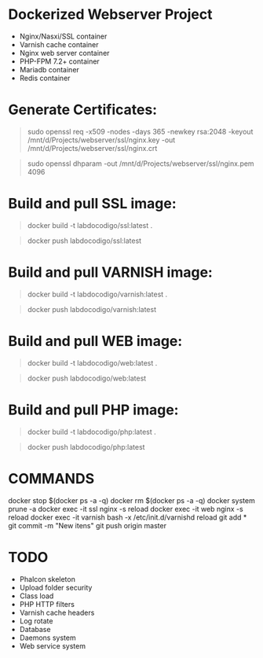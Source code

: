 # Dockerized Webserver Project 
- Nginx/Nasxi/SSL container
- Varnish cache container
- Nginx web server container
- PHP-FPM 7.2+ container
- Mariadb container
- Redis container

# Generate Certificates:
> sudo openssl req -x509 -nodes -days 365 -newkey rsa:2048 -keyout /mnt/d/Projects/webserver/ssl/nginx.key -out /mnt/d/Projects/webserver/ssl/nginx.crt

> sudo openssl dhparam -out /mnt/d/Projects/webserver/ssl/nginx.pem 4096

# Build and pull SSL image:
> docker build -t labdocodigo/ssl:latest .

> docker push labdocodigo/ssl:latest

# Build and pull VARNISH image:
> docker build -t labdocodigo/varnish:latest .

> docker push labdocodigo/varnish:latest

# Build and pull WEB image:
> docker build -t labdocodigo/web:latest .

> docker push labdocodigo/web:latest

# Build and pull PHP image:
> docker build -t labdocodigo/php:latest .

> docker push labdocodigo/php:latest

# COMMANDS
docker stop $(docker ps -a -q)
docker rm $(docker ps -a -q)
docker system prune -a
docker exec -it ssl nginx -s reload
docker exec -it web nginx -s reload
docker exec -it varnish bash -x /etc/init.d/varnishd reload
git add *
git commit -m "New itens"
git push origin master

# TODO
- Phalcon skeleton
- Upload folder security
- Class load
- PHP HTTP filters
- Varnish cache headers
- Log rotate
- Database
- Daemons system
- Web service system